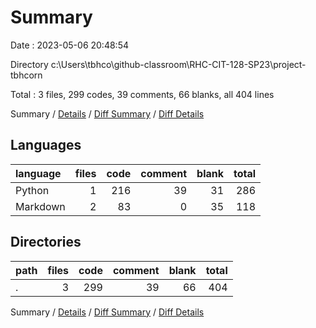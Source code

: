 # Summary

Date : 2023-05-06 20:48:54

Directory c:\\Users\\tbhco\\github-classroom\\RHC-CIT-128-SP23\\project-tbhcorn

Total : 3 files,  299 codes, 39 comments, 66 blanks, all 404 lines

Summary / [Details](details.md) / [Diff Summary](diff.md) / [Diff Details](diff-details.md)

## Languages
| language | files | code | comment | blank | total |
| :--- | ---: | ---: | ---: | ---: | ---: |
| Python | 1 | 216 | 39 | 31 | 286 |
| Markdown | 2 | 83 | 0 | 35 | 118 |

## Directories
| path | files | code | comment | blank | total |
| :--- | ---: | ---: | ---: | ---: | ---: |
| . | 3 | 299 | 39 | 66 | 404 |

Summary / [Details](details.md) / [Diff Summary](diff.md) / [Diff Details](diff-details.md)